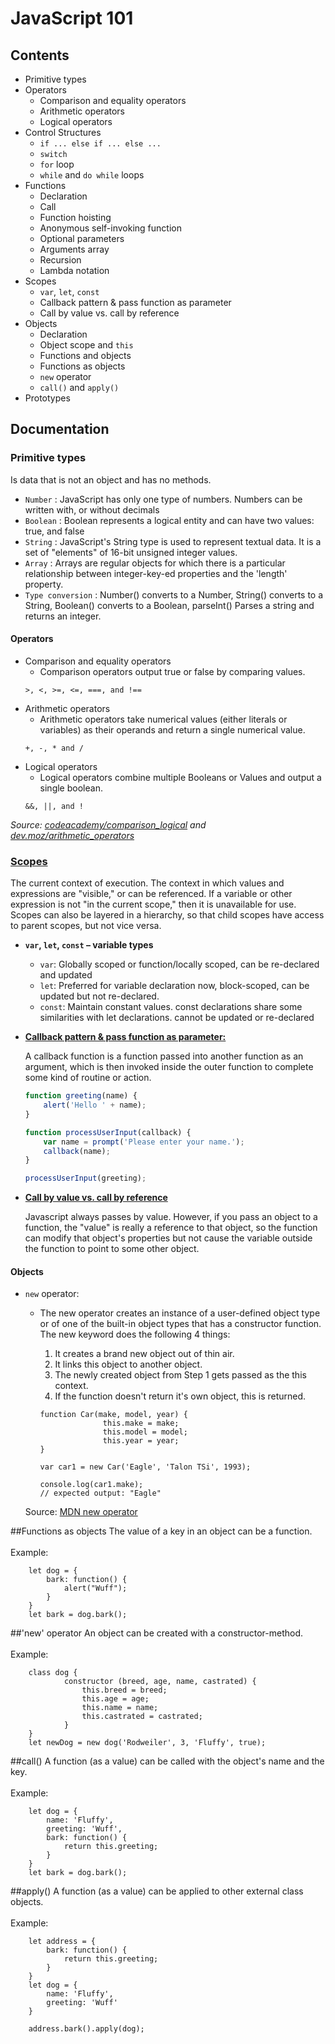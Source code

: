 # JavaScript 101

## Contents
- Primitive types  
- Operators
  - Comparison and equality operators
  - Arithmetic operators
  - Logical operators
- Control Structures
  - `if ... else if ... else ...`
  - `switch`
  - `for` loop
  - `while` and `do while` loops
- Functions
  - Declaration
  - Call
  - Function hoisting
  - Anonymous self-invoking function
  - Optional parameters
  - Arguments array
  - Recursion
  - Lambda notation
- Scopes
  - `var`, `let`, `const`
  - Callback pattern & pass function as parameter
  - Call by value vs. call by reference
- Objects
  - Declaration
  - Object scope and `this`
  - Functions and objects
  - Functions as objects
  - `new` operator
  - `call()` and `apply()`
- Prototypes

## Documentation

### Primitive types
Is data that is not an object and has no methods.
  - `Number` : JavaScript has only one type of numbers. Numbers can be written with, or without decimals
  - `Boolean` : Boolean represents a logical entity and can have two values: true, and false
  - `String` : JavaScript's String type is used to represent textual data. It is a set of "elements" of 16-bit unsigned integer values. 
  - `Array` : Arrays are regular objects for which there is a particular relationship between integer-key-ed properties and the 'length' property.
  - `Type conversion` : Number() converts to a Number, String() converts to a String, Boolean() converts to a Boolean, parseInt()	Parses a string and returns an integer.

####  Operators
  - Comparison and equality operators
    - Comparison operators output true or false by comparing values.
    ```
    >, <, >=, <=, ===, and !==
    ```
  - Arithmetic operators
    - Arithmetic operators take numerical values (either literals or variables) as their operands and return a single numerical value.
    ```
    +, -, * and /
    ```
  - Logical operators
    - Logical operators combine multiple Booleans or Values and output a single boolean.
    ```
    &&, ||, and !
    ```
    
  _Source: [codeacademy/comparison_logical](https://www.codecademy.com/articles/fwd-js-comparison-logical) and [dev.moz/arithmetic_operators](https://developer.mozilla.org/en-US/docs/Web/JavaScript/Reference/Operators/Arithmetic_Operators)_

### [Scopes](https://developer.mozilla.org/en-US/docs/Glossary/Scope)

  The current context of execution. The context in which values and expressions are "visible," or can be referenced. If a variable or other expression is not "in the current scope," then it is unavailable for use. Scopes can also be layered in a hierarchy, so that child scopes have access to parent scopes, but not vice versa.
  - **`var`, `let`, `const` – variable types**
    - `var`: Globally scoped or function/locally scoped, can be re-declared and updated
    - `let`: Preferred for variable declaration now, block-scoped, can be updated but not re-declared.
    - `const`: Maintain constant values. const declarations share some similarities with let declarations. cannot be updated or re-declared
  - [**Callback pattern & pass function as parameter:**](https://developer.mozilla.org/en-US/docs/Glossary/Callback_function)

    A callback function is a function passed into another function as an argument, which is then invoked inside the outer function to complete some kind of routine or action.
    ```javascript
    function greeting(name) {
        alert('Hello ' + name);
    }

    function processUserInput(callback) {
        var name = prompt('Please enter your name.');
        callback(name);
    }

    processUserInput(greeting);
    ```
  - [**Call by value vs. call by reference**](https://stackoverflow.com/questions/6605640/javascript-by-reference-vs-by-value)
  
    Javascript always passes by value. However, if you pass an object to a function, the "value" is really a reference to that object, so the function can modify that object's properties but not cause the variable outside the function to point to some other object.

#### Objects
 - `new` operator:
   - The new operator creates an instance of a user-defined object type or of one of the built-in object types that has a constructor function. The new keyword does the following 4 things: 
        1. It creates a brand new object out of thin air.
        2. It links this object to another object.
        3. The newly created object from Step 1 gets passed as the this context.
        4. If the function doesn't return it's own object, this is returned.
        
        ```
        function Car(make, model, year) {
                      this.make = make;
                      this.model = model;
                      this.year = year;
        }
                    
        var car1 = new Car('Eagle', 'Talon TSi', 1993);
           
        console.log(car1.make);
        // expected output: "Eagle"
        ```
         
   Source: [MDN new operator](https://developer.mozilla.org/en-US/docs/Web/JavaScript/Reference/Operators/new)

##Functions as objects
The value of a key in an object can be a function.<br><br>Example:

        let dog = {
            bark: function() {
                alert("Wuff");
            }
        }
        let bark = dog.bark();
        
##'new' operator 
An object can be created with a constructor-method.<br><br>Example:

        class dog {
                constructor (breed, age, name, castrated) {
                    this.breed = breed;
                    this.age = age;
                    this.name = name;
                    this.castrated = castrated;
                }
        }
        let newDog = new dog('Rodweiler', 3, 'Fluffy', true);
        
##call() 
A function (as a value) can be called with the object's name and the key.<br><br>Example:

        let dog = {
            name: 'Fluffy',
            greeting: 'Wuff',
            bark: function() {
                return this.greeting;
            }
        }
        let bark = dog.bark();
        
##apply() 
A function (as a value) can be applied to other external class objects.<br><br>Example:

        let address = {
            bark: function() {
                return this.greeting;
            }
        }
        let dog = {
            name: 'Fluffy',
            greeting: 'Wuff'
        }
        
        address.bark().apply(dog);